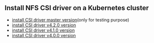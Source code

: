 ## Install NFS CSI driver on a Kubernetes cluster

 - [install CSI driver master version](./install-csi-driver-master.md)(only for testing purpose)
 - [install CSI driver v4.2.0 version](./install-csi-driver-v4.2.0.md)
 - [install CSI driver v4.1.0 version](./install-csi-driver-v4.1.0.md)
 - [install CSI driver v4.0.0 version](./install-csi-driver-v4.0.0.md)
